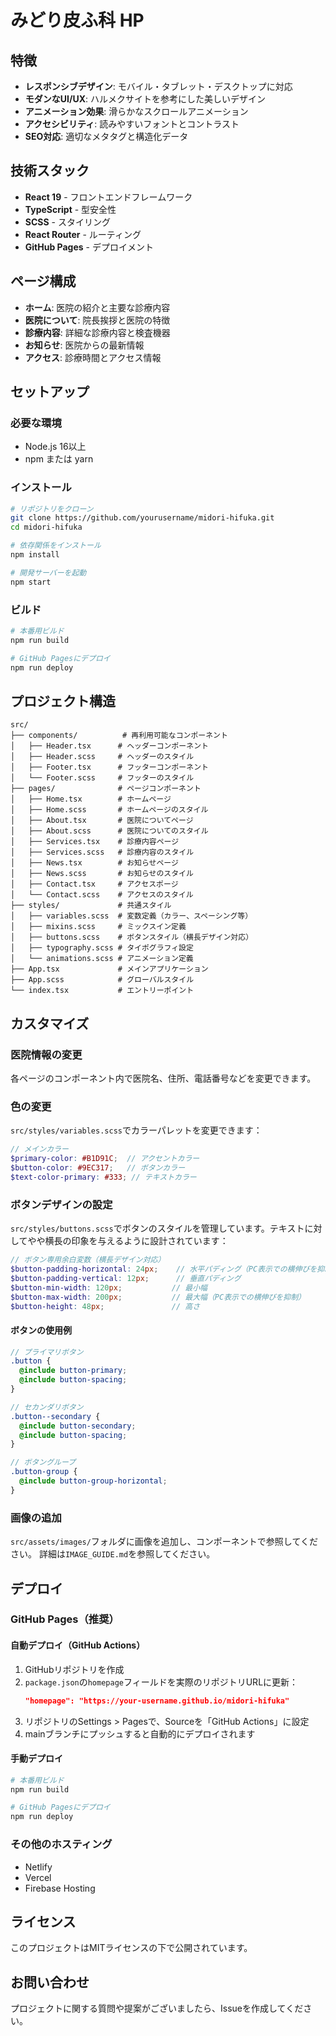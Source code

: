 # みどり皮ふ科 HP

## 特徴

- **レスポンシブデザイン**: モバイル・タブレット・デスクトップに対応
- **モダンなUI/UX**: ハルメクサイトを参考にした美しいデザイン
- **アニメーション効果**: 滑らかなスクロールアニメーション
- **アクセシビリティ**: 読みやすいフォントとコントラスト
- **SEO対応**: 適切なメタタグと構造化データ

## 技術スタック

- **React 19** - フロントエンドフレームワーク
- **TypeScript** - 型安全性
- **SCSS** - スタイリング
- **React Router** - ルーティング
- **GitHub Pages** - デプロイメント

## ページ構成

- **ホーム**: 医院の紹介と主要な診療内容
- **医院について**: 院長挨拶と医院の特徴
- **診療内容**: 詳細な診療内容と検査機器
- **お知らせ**: 医院からの最新情報
- **アクセス**: 診療時間とアクセス情報

## セットアップ

### 必要な環境
- Node.js 16以上
- npm または yarn

### インストール
```bash
# リポジトリをクローン
git clone https://github.com/yourusername/midori-hifuka.git
cd midori-hifuka

# 依存関係をインストール
npm install

# 開発サーバーを起動
npm start
```

### ビルド
```bash
# 本番用ビルド
npm run build

# GitHub Pagesにデプロイ
npm run deploy
```

## プロジェクト構造

```
src/
├── components/          # 再利用可能なコンポーネント
│   ├── Header.tsx      # ヘッダーコンポーネント
│   ├── Header.scss     # ヘッダーのスタイル
│   ├── Footer.tsx      # フッターコンポーネント
│   └── Footer.scss     # フッターのスタイル
├── pages/              # ページコンポーネント
│   ├── Home.tsx        # ホームページ
│   ├── Home.scss       # ホームページのスタイル
│   ├── About.tsx       # 医院についてページ
│   ├── About.scss      # 医院についてのスタイル
│   ├── Services.tsx    # 診療内容ページ
│   ├── Services.scss   # 診療内容のスタイル
│   ├── News.tsx        # お知らせページ
│   ├── News.scss       # お知らせのスタイル
│   ├── Contact.tsx     # アクセスポージ
│   └── Contact.scss    # アクセスのスタイル
├── styles/             # 共通スタイル
│   ├── variables.scss  # 変数定義（カラー、スペーシング等）
│   ├── mixins.scss     # ミックスイン定義
│   ├── buttons.scss    # ボタンスタイル（横長デザイン対応）
│   ├── typography.scss # タイポグラフィ設定
│   └── animations.scss # アニメーション定義
├── App.tsx             # メインアプリケーション
├── App.scss            # グローバルスタイル
└── index.tsx           # エントリーポイント
```

## カスタマイズ

### 医院情報の変更
各ページのコンポーネント内で医院名、住所、電話番号などを変更できます。

### 色の変更
`src/styles/variables.scss`でカラーパレットを変更できます：
```scss
// メインカラー
$primary-color: #B1D91C;  // アクセントカラー
$button-color: #9EC317;   // ボタンカラー
$text-color-primary: #333; // テキストカラー
```

### ボタンデザインの設定
`src/styles/buttons.scss`でボタンのスタイルを管理しています。テキストに対してやや横長の印象を与えるように設計されています：

```scss
// ボタン専用余白変数（横長デザイン対応）
$button-padding-horizontal: 24px;    // 水平パディング（PC表示での横伸びを抑制）
$button-padding-vertical: 12px;      // 垂直パディング
$button-min-width: 120px;           // 最小幅
$button-max-width: 200px;           // 最大幅（PC表示での横伸びを抑制）
$button-height: 48px;               // 高さ
```

#### ボタンの使用例
```scss
// プライマリボタン
.button {
  @include button-primary;
  @include button-spacing;
}

// セカンダリボタン
.button--secondary {
  @include button-secondary;
  @include button-spacing;
}

// ボタングループ
.button-group {
  @include button-group-horizontal;
}
```

### 画像の追加
`src/assets/images/`フォルダに画像を追加し、コンポーネントで参照してください。
詳細は`IMAGE_GUIDE.md`を参照してください。

## デプロイ

### GitHub Pages（推奨）

#### 自動デプロイ（GitHub Actions）
1. GitHubリポジトリを作成
2. `package.json`の`homepage`フィールドを実際のリポジトリURLに更新：
   ```json
   "homepage": "https://your-username.github.io/midori-hifuka"
   ```
3. リポジトリのSettings > Pagesで、Sourceを「GitHub Actions」に設定
4. mainブランチにプッシュすると自動的にデプロイされます

#### 手動デプロイ
```bash
# 本番用ビルド
npm run build

# GitHub Pagesにデプロイ
npm run deploy
```

### その他のホスティング
- Netlify
- Vercel
- Firebase Hosting

## ライセンス

このプロジェクトはMITライセンスの下で公開されています。

## お問い合わせ

プロジェクトに関する質問や提案がございましたら、Issueを作成してください。